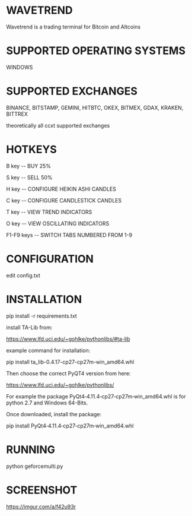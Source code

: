 ﻿WAVETREND
==
Wavetrend is a trading terminal for Bitcoin and Altcoins

SUPPORTED OPERATING SYSTEMS
=====
WINDOWS

SUPPORTED EXCHANGES
=====
BINANCE, BITSTAMP, GEMINI, HITBTC, OKEX, BITMEX, GDAX, KRAKEN, BITTREX

theoretically all ccxt supported exchanges

HOTKEYS
=====

B key -- BUY 25%

S key -- SELL 50%

H key -- CONFIGURE HEIKIN ASHI CANDLES

C key -- CONFIGURE CANDLESTICK CANDLES

T key -- VIEW TREND INDICATORS

O key -- VIEW OSCILLATING INDICATORS

F1-F9 keys -- SWITCH TABS NUMBERED FROM 1-9

CONFIGURATION
=====

edit config.txt

INSTALLATION
=====
pip install -r requirements.txt

install TA-Lib from:

https://www.lfd.uci.edu/~gohlke/pythonlibs/#ta-lib

example command for installation:

pip install ta_lib-0.4.17-cp27-cp27m-win_amd64.whl

Then choose the correct PyQT4 version from here:

https://www.lfd.uci.edu/~gohlke/pythonlibs/

For example the package PyQt4‑4.11.4‑cp27‑cp27m‑win_amd64.whl is for python 2.7 and Windows 64-Bits.

Once downloaded, install the package:

pip install PyQt4‑4.11.4‑cp27‑cp27m‑win_amd64.whl

RUNNING
=====
python geforcemulti.py

SCREENSHOT
=====
https://imgur.com/a/f42u93r


